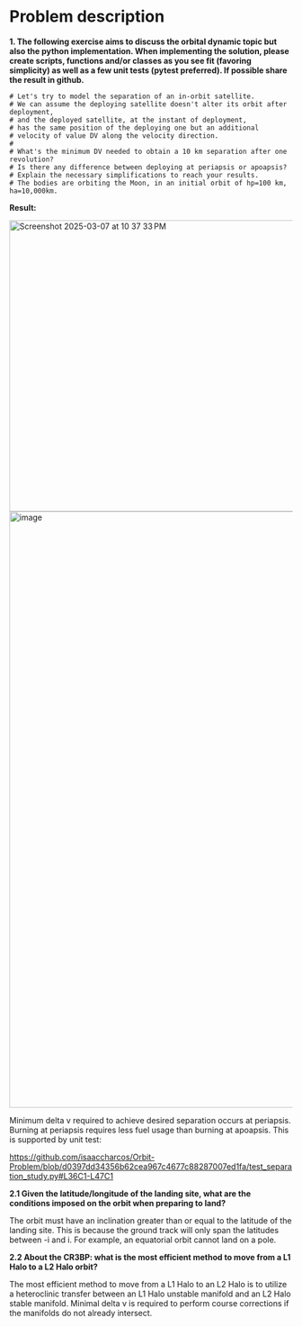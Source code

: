 # Problem description
**1. The following exercise aims to discuss the orbital dynamic topic but also the
python implementation. When implementing the solution, please create scripts, functions and/or classes
as you see fit (favoring simplicity) as well as a few unit tests (pytest preferred).
If possible share the result in github.**

```
# Let's try to model the separation of an in-orbit satellite.
# We can assume the deploying satellite doesn't alter its orbit after deployment,
# and the deployed satellite, at the instant of deployment,
# has the same position of the deploying one but an additional
# velocity of value DV along the velocity direction.
#
# What's the minimum DV needed to obtain a 10 km separation after one revolution?
# Is there any difference between deploying at periapsis or apoapsis?
# Explain the necessary simplifications to reach your results.
# The bodies are orbiting the Moon, in an initial orbit of hp=100 km, ha=10,000km.
 ```
**Result:**

<img width="517" alt="Screenshot 2025-03-07 at 10 37 33 PM" src="https://github.com/user-attachments/assets/9b8f1b59-50a9-45ce-9b3c-2b5890b91360" />
<img width="1059" alt="image" src="https://github.com/user-attachments/assets/7a72ad27-3c21-435e-a9a3-46117b1cbc89" />

Minimum delta v required to achieve desired separation occurs at periapsis. Burning at periapsis requires less fuel usage than burning at apoapsis. This is supported by unit test:

https://github.com/isaaccharcos/Orbit-Problem/blob/d0397dd34356b62cea967c4677c88287007ed1fa/test_separation_study.py#L36C1-L47C1

**2.1 Given the latitude/longitude of the landing site, what are the conditions imposed on the orbit when preparing to land?**

The orbit must have an inclination greater than or equal to the latitude of the landing site. This is because the ground track will only span the latitudes between -i and i. For example, an equatorial orbit cannot land on a pole.

**2.2 About the CR3BP: what is the most efficient method to move from a L1 Halo to a L2 Halo orbit?**

The most efficient method to move from a L1 Halo to an L2 Halo is to utilize a heteroclinic transfer between an L1 Halo unstable manifold and an L2 Halo stable manifold. Minimal delta v is required to perform course corrections if the manifolds do not already intersect.
